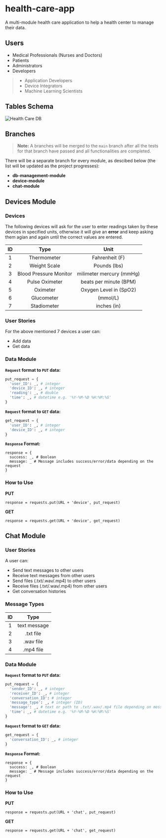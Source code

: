 # health-care-app
A multi-module health care application to help a health center to manage their data.

## Users
* Medical Professionals (Nurses and Doctors)
* Patients
* Administrators
* Developers
> * Application Developers
> * Device Integrators
> * Machine Learning Scientists


## Tables Schema
![Health Care DB](https://user-images.githubusercontent.com/61075964/158083639-df83334f-8eb0-4783-9dcc-da470e1af235.png)

## Branches

> **Note:** A branches will be merged to the `main` branch after all the tests for that branch have passed and all functionalities are completed.

There will be a separate branch for every module, as descibed below (the list will be updated as the project progresses):
* **db-management-module**
* **device-module**
* **chat-module**

## Devices Module
### Devices
The following devices will ask for the user to enter readings taken by these devices in specified units, otherwise it will give an **error** and keep asking them agian and again until the correct values are entered.

| ID | Type | Unit |
| :---: | :---: | :---: |
| 1 | Thermometer | Fahrenheit (F) |
| 2 | Weight Scale | Pounds (lbs) |
| 3 | Blood Pressure Monitor | milimeter mercury (mmHg) |
| 4 | Pulse Oximeter | beats per minute (BPM) |
| 5 | Oximeter | Oxygen Level in (SpO2) |
| 6 | Glucometer | (mmol/L) |
| 7 | Stadiometer | inches (in) |

### User Stories
For the above mentioned 7 devices a user can:
* Add data
* Get data

### Data Module
**`Request` format to `PUT` data:**
```py
put_request = {
  'user_ID': _, # integer
  'device_ID': _, # integer
  'reading': _, # double
  'time': _, # datetime e.g. '%Y-%M-%D %H:%M:%S'
}
```
**`Request` format to `GET` data:**
```py
get_request = {
  'user_ID': _, # integer
  'device_ID': _, # integer
}
```
**`Response` Format:**
```
response = {
  success: _, # Boolean
  message: _ # Message includes success/error/data depending on the request
}
```

### How to Use
**PUT**
```
response = requests.put(URL + 'device', put_request)
```
**GET**
```
response = requests.get(URL + 'device', get_request)
```

## Chat Module
### User Stories
A user can:
* Send text messages to other users
* Receive text messages from other users
* Send files (.txt/.wav/.mp4) to other users
* Receive files (.txt/.wav/.mp4) from other users
* Get conversation histories

### Message Types
| ID | Type |
| :---: | :---: |
| 1 | text message |
| 2 | .txt file |
| 3 | .wav file |
| 4 | .mp4 file |

### Data Module
**`Request` format to `PUT` data:**
```py
put_request = {
  'sender_ID': _, # integer
  'receiver_ID': _, # integer
  'conversation_ID': # integer
  'message_type': _, # integer (ID)
  'message': _, # text or path to .txt/.wav/.mp4 file depending on message type
  'time': _, # datetime e.g. '%Y-%M-%D %H:%M:%S'
}
```
**`Request` format to `GET` data:**
```py
get_request = {
  'conversation_ID': _, # integer
}
```
**`Response` Format:**
```
response = {
  success: _, # Boolean
  message: _ # Message includes success/error/data depending on the request
}
```

### How to Use
**PUT**
```
response = requests.put(URL + 'chat', put_request)
```
**GET**
```
response = requests.get(URL + 'chat', get_request)
```
